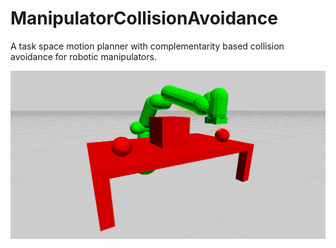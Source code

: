 # ManipulatorCollisionAvoidance
A task space motion planner with complementarity based collision avoidance for robotic manipulators.

![Example physics scene](docs/ManipulatorCollisionAvoidance.png)
